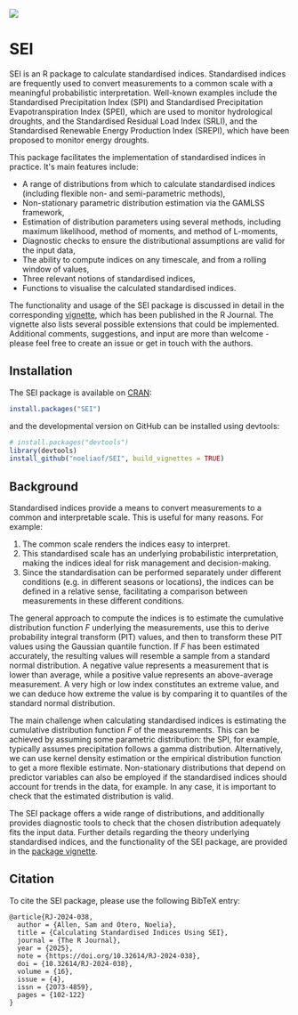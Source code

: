 [![](https://cranlogs.r-pkg.org/badges/SEI)](https://cran.r-project.org/package=SEI)

# SEI

SEI is an R package to calculate standardised indices. Standardised indices are frequently used to convert measurements to a common scale with a meaningful probabilistic interpretation. Well-known examples include the Standardised Precipitation Index (SPI) and Standardised Precipitation Evapotranspiration Index (SPEI), which are used to monitor hydrological droughts, and the Standardised Residual Load Index (SRLI), and the Standardised Renewable Energy Production Index (SREPI), which have been proposed to monitor energy droughts.
 
This package facilitates the implementation of standardised indices in practice. It's main features include:
  - A range of distributions from which to calculate standardised indices (including flexible non- and semi-parametric methods),
  - Non-stationary parametric distribution estimation via the GAMLSS framework,
  - Estimation of distribution parameters using several methods, including maximum likelihood, method of moments, and method of L-moments,
  - Diagnostic checks to ensure the distributional assumptions are valid for the input data,
  - The ability to compute indices on any timescale, and from a rolling window of values,
  - Three relevant notions of standardised indices,
  - Functions to visualise the calculated standardised indices.

The functionality and usage of the SEI package is discussed in detail in the corresponding [vignette](https://journal.r-project.org/articles/RJ-2024-038/), which has been published in the R Journal. The vignette also lists several possible extensions that could be implemented. Additional comments, suggestions, and input are more than welcome - please feel free to create an issue or get in touch with the authors.


## Installation

The SEI package is available on [CRAN](https://CRAN.R-project.org/package=SEI):
```r
install.packages("SEI")
```

and the developmental version on GitHub can be installed using devtools:
```r
# install.packages("devtools")
library(devtools)
install_github("noeliaof/SEI", build_vignettes = TRUE)
```


## Background

Standardised indices provide a means to convert measurements to a common and interpretable scale. This is useful for many reasons. For example:
1) The common scale renders the indices easy to interpret. 
2) This standardised scale has an underlying probabilistic interpretation, making the indices ideal for risk management and decision-making. 
3) Since the standardisation can be performed separately under different conditions (e.g. in different seasons or locations), the indices can be defined in a relative sense, facilitating a comparison between measurements in these different conditions. 

The general approach to compute the indices is to estimate the cumulative distribution function $F$ underlying the measurements, use this to derive probability integral transform (PIT) values, and then to transform these PIT values using the Gaussian quantile function. If $F$ has been estimated accurately, the resulting values will resemble a sample from a standard normal distribution. A negative value represents a measurement that is lower than average, while a positive value represents an above-average measurement. A very high or low index constitutes an extreme value, and we can deduce how extreme the value is by comparing it to quantiles of the standard normal distribution. 

The main challenge when calculating standardised indices is estimating the cumulative distribution function $F$ of the measurements. This can be achieved by assuming some parametric distribution: the SPI, for example, typically assumes precipitation follows a gamma distribution. Alternatively, we can use kernel density estimation or the empirical distribution function to get a more flexible estimate. Non-stationary distributions that depend on predictor variables can also be employed if the standardised indices should account for trends in the data, for example. In any case, it is important to check that the estimated distribution is valid. 

The SEI package offers a wide range of distributions, and additionally provides diagnostic tools to check that the chosen distribution adequately fits the input data. Further details regarding the theory underlying standardised indices, and the functionality of the SEI package, are provided in the [package vignette](https://journal.r-project.org/articles/RJ-2024-038/).


## Citation

To cite the SEI package, please use the following BibTeX entry:

```
@article{RJ-2024-038,
  author = {Allen, Sam and Otero, Noelia},
  title = {Calculating Standardised Indices Using SEI},
  journal = {The R Journal},
  year = {2025},
  note = {https://doi.org/10.32614/RJ-2024-038},
  doi = {10.32614/RJ-2024-038},
  volume = {16},
  issue = {4},
  issn = {2073-4859},
  pages = {102-122}
}
```
